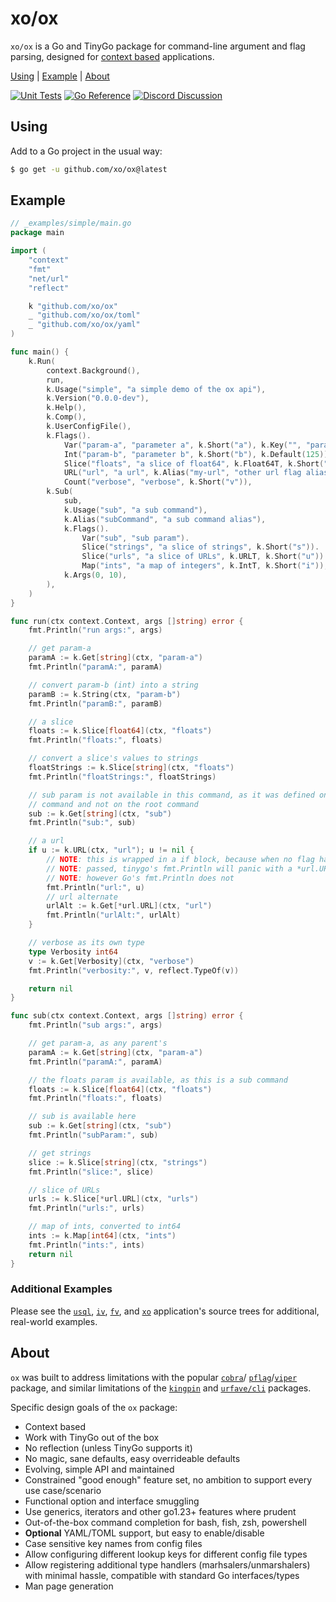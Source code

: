 # xo/ox

`xo/ox` is a Go and TinyGo package for command-line argument and flag parsing,
designed for [context based][context] applications.

[Using][] | [Example][] | [About][]

[Using]: #using "Using"
[Example]: #example "Example"
[About]: #about "About"

[![Unit Tests][ox-ci-status]][ox-ci]
[![Go Reference][goref-ox-status]][goref-ox]
[![Discord Discussion][discord-status]][discord]

[ox-ci]: https://github.com/xo/ox/actions/workflows/test.yml
[ox-ci-status]: https://github.com/xo/ox/actions/workflows/test.yml/badge.svg
[goref-ox]: https://pkg.go.dev/github.com/xo/ox
[goref-ox-status]: https://pkg.go.dev/badge/github.com/xo/ox.svg
[discord]: https://discord.gg/yJKEzc7prt "Discord Discussion"
[discord-status]: https://img.shields.io/discord/829150509658013727.svg?label=Discord&logo=Discord&colorB=7289da&style=flat-square "Discord Discussion"

## Using

Add to a Go project in the usual way:

```sh
$ go get -u github.com/xo/ox@latest
```

## Example

```go
// _examples/simple/main.go
package main

import (
	"context"
	"fmt"
	"net/url"
	"reflect"

	k "github.com/xo/ox"
	_ "github.com/xo/ox/toml"
	_ "github.com/xo/ox/yaml"
)

func main() {
	k.Run(
		context.Background(),
		run,
		k.Usage("simple", "a simple demo of the ox api"),
		k.Version("0.0.0-dev"),
		k.Help(),
		k.Comp(),
		k.UserConfigFile(),
		k.Flags().
			Var("param-a", "parameter a", k.Short("a"), k.Key("", "param-a"), k.Key("yaml", "my_param_a"), k.Key("toml", "paramA")).
			Int("param-b", "parameter b", k.Short("b"), k.Default(125)).
			Slice("floats", "a slice of float64", k.Float64T, k.Short("f")).
			URL("url", "a url", k.Alias("my-url", "other url flag alias"), k.Short("u")).
			Count("verbose", "verbose", k.Short("v")),
		k.Sub(
			sub,
			k.Usage("sub", "a sub command"),
			k.Alias("subCommand", "a sub command alias"),
			k.Flags().
				Var("sub", "sub param").
				Slice("strings", "a slice of strings", k.Short("s")).
				Slice("urls", "a slice of URLs", k.URLT, k.Short("u")).
				Map("ints", "a map of integers", k.IntT, k.Short("i")),
			k.Args(0, 10),
		),
	)
}

func run(ctx context.Context, args []string) error {
	fmt.Println("run args:", args)

	// get param-a
	paramA := k.Get[string](ctx, "param-a")
	fmt.Println("paramA:", paramA)

	// convert param-b (int) into a string
	paramB := k.String(ctx, "param-b")
	fmt.Println("paramB:", paramB)

	// a slice
	floats := k.Slice[float64](ctx, "floats")
	fmt.Println("floats:", floats)

	// convert a slice's values to strings
	floatStrings := k.Slice[string](ctx, "floats")
	fmt.Println("floatStrings:", floatStrings)

	// sub param is not available in this command, as it was defined on a sub
	// command and not on the root command
	sub := k.Get[string](ctx, "sub")
	fmt.Println("sub:", sub)

	// a url
	if u := k.URL(ctx, "url"); u != nil {
		// NOTE: this is wrapped in a if block, because when no flag has been
		// NOTE: passed, tinygo's fmt.Println will panic with a *url.URL(nil),
		// NOTE: however Go's fmt.Println does not
		fmt.Println("url:", u)
		// url alternate
		urlAlt := k.Get[*url.URL](ctx, "url")
		fmt.Println("urlAlt:", urlAlt)
	}

	// verbose as its own type
	type Verbosity int64
	v := k.Get[Verbosity](ctx, "verbose")
	fmt.Println("verbosity:", v, reflect.TypeOf(v))

	return nil
}

func sub(ctx context.Context, args []string) error {
	fmt.Println("sub args:", args)

	// get param-a, as any parent's
	paramA := k.Get[string](ctx, "param-a")
	fmt.Println("paramA:", paramA)

	// the floats param is available, as this is a sub command
	floats := k.Slice[float64](ctx, "floats")
	fmt.Println("floats:", floats)

	// sub is available here
	sub := k.Get[string](ctx, "sub")
	fmt.Println("subParam:", sub)

	// get strings
	slice := k.Slice[string](ctx, "strings")
	fmt.Println("slice:", slice)

	// slice of URLs
	urls := k.Slice[*url.URL](ctx, "urls")
	fmt.Println("urls:", urls)

	// map of ints, converted to int64
	ints := k.Map[int64](ctx, "ints")
	fmt.Println("ints:", ints)
	return nil
}
```

### Additional Examples

Please see the [`usql`][usql], [`iv`][iv], [`fv`][fv], and [`xo`][xo]
application's source trees for additional, real-world examples.

[usql]: https://github.com/xo/usql
[iv]: https://github.com/xo/iv
[fv]: https://github.com/xo/fv
[xo]: https://github.com/xo/xo

## About

`ox` was built to address limitations with the popular [`cobra`][cobra]/
[`pflag`][pflag]/[`viper`][viper] package, and similar limitations of the
[`kingpin`][kingpin] and [`urfave/cli`][urfave] packages.

Specific design goals of the `ox` package:

- Context based
- Work with TinyGo out of the box
- No reflection (unless TinyGo supports it)
- No magic, sane defaults, easy overrideable defaults
- Evolving, simple API and maintained
- Constrained "good enough" feature set, no ambition to support every use case/scenario
- Functional option and interface smuggling
- Use generics, iterators and other go1.23+ features where prudent
- Out-of-the-box command completion for bash, fish, zsh, powershell
- **Optional** YAML/TOML support, but easy to enable/disable
- Case sensitive key names from config files
- Allow configuring different lookup keys for different config file types
- Allow registering additional type handlers (marhsalers/unmarshalers) with
  minimal hassle, compatible with standard Go interfaces/types
- Man page generation

[context]: https://pkg.go.dev/context
[cobra]: https://github.com/spf13/cobra
[pflag]: https://github.com/spf13/pflag
[viper]: https://github.com/spf13/viper
[kingpin]: https://github.com/alecthomas/kingpin
[urfave]: https://github.com/urfave/cli
